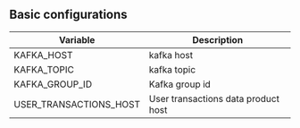 




## Basic configurations


| Variable               | Description                         |
|------------------------|-------------------------------------|
| KAFKA_HOST             | kafka host                          |
| KAFKA_TOPIC            | kafka topic                         |
| KAFKA_GROUP_ID         | Kafka group id                      |
| USER_TRANSACTIONS_HOST | User transactions data product host |


